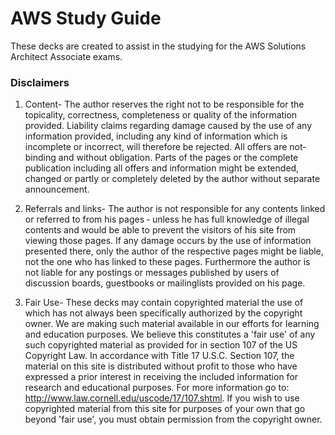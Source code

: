 # AWS Study Guide

These decks are created to assist in the studying for the AWS Solutions Architect Associate exams.

### Disclaimers

1. Content- The author reserves the right not to be responsible for the topicality, correctness, completeness or quality of the information provided. Liability claims regarding damage caused by the use of any information provided, including any kind of information which is incomplete or incorrect, will therefore be rejected. All offers are not‐binding and without obligation. Parts of the pages or the complete publication including all offers and information might be extended, changed or partly or completely deleted by the author without separate announcement.   

2. Referrals and links- The author is not responsible for any contents linked or referred to from his pages ‐ unless he has full knowledge of illegal contents and would be able to prevent the visitors of his site from viewing those pages. If any damage occurs by the use of information presented there, only the author of the respective pages might be liable, not the one who has linked to these pages. Furthermore the author is not liable for any postings or messages published by users of discussion boards, guestbooks or mailinglists provided on his page. 

3. Fair Use- These decks may contain copyrighted material the use of which has not always been specifically authorized by the copyright owner. We are making such material available in our efforts for learning and education purposes. We believe this constitutes a 'fair use' of any such copyrighted material as provided for in section 107 of the US Copyright Law. In accordance with Title 17 U.S.C. Section 107, the material on this site is distributed without profit to those who have expressed a prior interest in receiving the included information for research and educational purposes. For more information go to: http://www.law.cornell.edu/uscode/17/107.shtml. If you wish to use copyrighted material from this site for purposes of your own that go beyond 'fair use', you must obtain permission from the copyright owner.